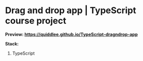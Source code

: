 # Drag and drop app | TypeScript course project

**Preview: https://quiddlee.github.io/TypeScript-dragndrop-app**

**Stack:**
1. TypeScript
